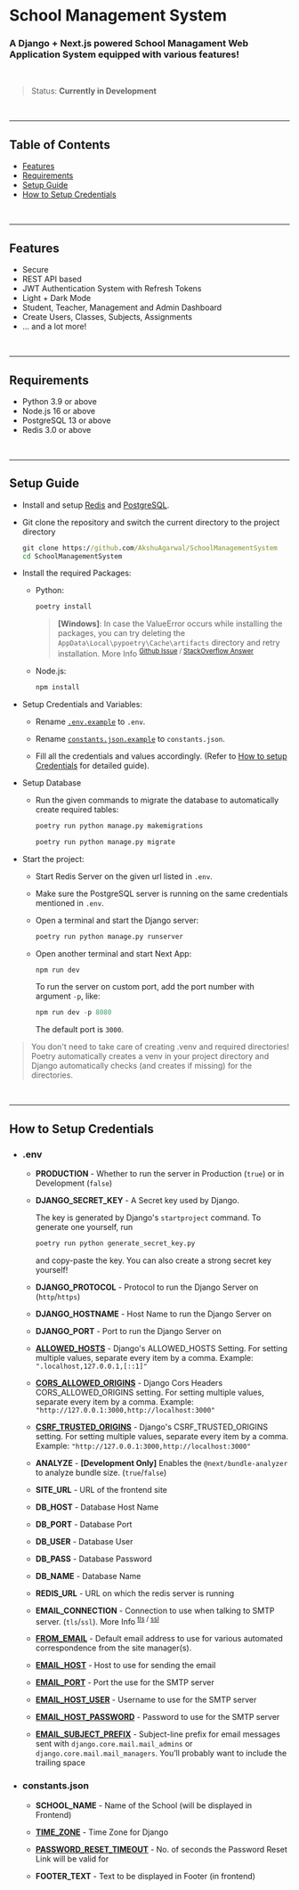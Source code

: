 # School Management System

### A Django + Next.js powered School Managament Web Application System equipped with various features!

<br>

> Status: **Currently in Development**

<br>
<hr>


## Table of Contents

- [Features](#features)
- [Requirements](#requirements)
- [Setup Guide](#setup-guide)
- [How to Setup Credentials](#how-to-setup-credentials)

<br>
<hr>


## Features

- Secure
- REST API based
- JWT Authentication System with Refresh Tokens
- Light + Dark Mode
- Student, Teacher, Management and Admin Dashboard
- Create Users, Classes, Subjects, Assignments
- ... and a lot more!

<br>
<hr>

## Requirements

- Python 3.9 or above
- Node.js 16 or above
- PostgreSQL 13 or above
- Redis 3.0 or above

<br>
<hr>

## Setup Guide

- Install and setup [Redis](https://redis.io/) and [PostgreSQL](https://www.postgresql.org/).

- Git clone the repository and switch the current directory to the project directory
    ```bat
    git clone https://github.com/AkshuAgarwal/SchoolManagementSystem
    cd SchoolManagementSystem
    ```

- Install the required Packages:
    - Python:
        ```bat
        poetry install
        ```

        > **[Windows]**: In case the ValueError occurs while installing the packages, you can try deleting the `AppData\Local\pypoetry\Cache\artifacts` directory and retry installation. More Info <sup>[Github Issue](https://github.com/python-poetry/poetry/issues/4479) / [StackOverflow Answer](https://stackoverflow.com/a/69425375)</sup>

    - Node.js:
        ```bat
        npm install
        ```

- Setup Credentials and Variables:
    - Rename [`.env.example`](./.env.example) to `.env`.

    - Rename [`constants.json.example`](./constants.json.example) to `constants.json`.

    - Fill all the credentials and values accordingly. (Refer to [How to setup Credentials](#how-to-setup-credentials) for detailed guide).

- Setup Database
    - Run the given commands to migrate the database to automatically create required tables:
        ```py
        poetry run python manage.py makemigrations
        ```
        ```py
        poetry run python manage.py migrate
        ```

- Start the project:
    - Start Redis Server on the given url listed in `.env`.

    - Make sure the PostgreSQL server is running on the same credentials mentioned in `.env`.

    - Open a terminal and start the Django server:
        ```bat
        poetry run python manage.py runserver
        ```

    - Open another terminal and start Next App:
        ```bat
        npm run dev
        ```

        To run the server on custom port, add the port number with argument `-p`, like:
        ```py
        npm run dev -p 8080
        ```

        The default port is `3000`.

> You don't need to take care of creating .venv and required directories! Poetry automatically creates a venv in your project directory and Django automatically checks (and creates if missing) for the directories.

<br>
<hr>

## How to Setup Credentials

- ### .env
    - **PRODUCTION** - Whether to run the server in Production (`true`) or in Development (`false`)

    - **DJANGO_SECRET_KEY** - A Secret key used by Django.
        
        The key is generated by Django's `startproject` command. To generate one yourself, run
        ```py
        poetry run python generate_secret_key.py
        ```
        and copy-paste the key. You can also create a strong secret key yourself!

    - **DJANGO_PROTOCOL** - Protocol to run the Django Server on (`http`/`https`)

    - **DJANGO_HOSTNAME** - Host Name to run the Django Server on

    - **DJANGO_PORT** - Port to run the Django Server on

    - **[ALLOWED_HOSTS](https://docs.djangoproject.com/en/4.0/ref/settings/#allowed-hosts)** - Django's ALLOWED_HOSTS Setting. For setting multiple values, separate every item by a comma. Example: `".localhost,127.0.0.1,[::1]"`

    - **[CORS_ALLOWED_ORIGINS](https://github.com/adamchainz/django-cors-headers#cors_allowed_origins-sequencestr)** - Django Cors Headers CORS_ALLOWED_ORIGINS setting. For setting multiple values, separate every item by a comma. Example: `"http://127.0.0.1:3000,http://localhost:3000"`

    - **[CSRF_TRUSTED_ORIGINS](https://docs.djangoproject.com/en/4.0/ref/settings/#csrf-trusted-origins)** - Django's CSRF_TRUSTED_ORIGINS setting. For setting multiple values, separate every item by a comma. Example: `"http://127.0.0.1:3000,http://localhost:3000"`

    - **ANALYZE** - **[Development Only]** Enables the `@next/bundle-analyzer` to analyze bundle size. (`true`/`false`)

    - **SITE_URL** - URL of the frontend site

    - **DB_HOST** - Database Host Name

    - **DB_PORT** - Database Port

    - **DB_USER** - Database User

    - **DB_PASS** - Database Password

    - **DB_NAME** - Database Name

    - **REDIS_URL** - URL on which the redis server is running

    - **EMAIL_CONNECTION** - Connection to use when talking to SMTP server. (`tls`/`ssl`). More Info <sup>[tls](https://docs.djangoproject.com/en/4.0/ref/settings/#email-use-tls) / [ssl](https://docs.djangoproject.com/en/4.0/ref/settings/#email-use-ssl)</sup>

    - **[FROM_EMAIL](https://docs.djangoproject.com/en/4.0/ref/settings/#default-from-email)** - Default email address to use for various automated correspondence from the site manager(s).

    - **[EMAIL_HOST](https://docs.djangoproject.com/en/4.0/ref/settings/#email-host)** - Host to use for sending the email

    - **[EMAIL_PORT](https://docs.djangoproject.com/en/4.0/ref/settings/#email-port)** - Port the use for the SMTP server

    - **[EMAIL_HOST_USER](https://docs.djangoproject.com/en/4.0/ref/settings/#email-host-user)** - Username to use for the SMTP server

    - **[EMAIL_HOST_PASSWORD](https://docs.djangoproject.com/en/4.0/ref/settings/#email-host-password)** - Password to use for the SMTP server

    - **[EMAIL_SUBJECT_PREFIX](https://docs.djangoproject.com/en/4.0/ref/settings/#email-subject-prefix)** - Subject-line prefix for email messages sent with `django.core.mail.mail_admins` or `django.core.mail.mail_managers`. You’ll probably want to include the trailing space

- ### constants.json
    - **SCHOOL_NAME** - Name of the School (will be displayed in Frontend)

    - **[TIME_ZONE](https://docs.djangoproject.com/en/4.0/ref/settings/#time-zone)** - Time Zone for Django

    - **[PASSWORD_RESET_TIMEOUT](https://docs.djangoproject.com/en/4.0/ref/settings/#password-reset-timeout)** - No. of seconds the Password Reset Link will be valid for

    - **FOOTER_TEXT** - Text to be displayed in Footer (in frontend)
